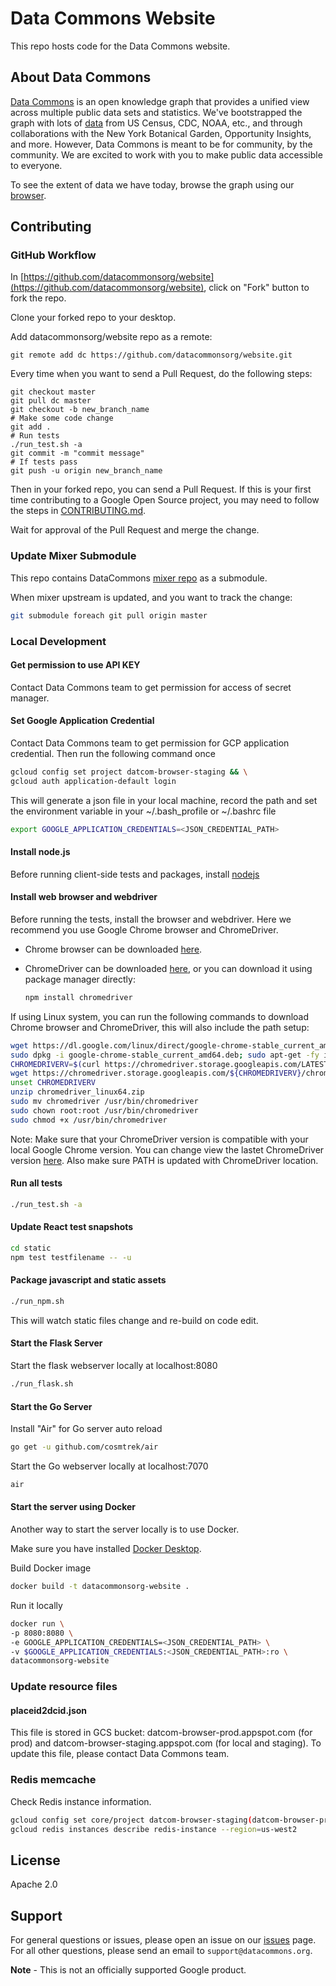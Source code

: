 # Data Commons Website

This repo hosts code for the Data Commons website.

## About Data Commons

[Data Commons](https://datacommons.org/) is an open knowledge graph that
provides a unified view across multiple public data sets and statistics.
We've bootstrapped the graph with lots of
[data](https://datacommons.org/datasets) from US Census, CDC, NOAA, etc.,
and through collaborations with the New York Botanical Garden,
Opportunity Insights, and more. However, Data Commons is
meant to be for community, by the community. We are excited to work with you
to make public data accessible to everyone.

To see the extent of data we have today, browse the graph using our
[browser](https://datacommons.org/browser).

## Contributing

### GitHub Workflow

In [https://github.com/datacommonsorg/website](https://github.com/datacommonsorg/website), click on "Fork" button to fork the repo.

Clone your forked repo to your desktop.

Add datacommonsorg/website repo as a remote:

```shell
git remote add dc https://github.com/datacommonsorg/website.git
```

Every time when you want to send a Pull Request, do the following steps:

```shell
git checkout master
git pull dc master
git checkout -b new_branch_name
# Make some code change
git add .
# Run tests
./run_test.sh -a
git commit -m "commit message"
# If tests pass
git push -u origin new_branch_name
```

Then in your forked repo, you can send a Pull Request. If this is your first
time contributing to a Google Open Source project, you may need to follow the
steps in [CONTRIBUTING.md](CONTRIBUTING.md).

Wait for approval of the Pull Request and merge the change.

### Update Mixer Submodule

This repo contains DataCommons [mixer repo](https://github.com/datacommonsorg/mixer) as a submodule.

When mixer upstream is updated, and you want to track the change:

```bash
git submodule foreach git pull origin master
```

### Local Development

#### Get permission to use API KEY

Contact Data Commons team to get permission for access of secret manager.

#### Set Google Application Credential

Contact Data Commons team to get permission for GCP application credential.
Then run the following command once

```bash
gcloud config set project datcom-browser-staging && \
gcloud auth application-default login
```

This will generate a json file in your local machine, record the path and set
the environment variable in your ~/.bash_profile or ~/.bashrc file

```bash
export GOOGLE_APPLICATION_CREDENTIALS=<JSON_CREDENTIAL_PATH>
```

#### Install node.js

Before running client-side tests and packages, install [nodejs](https://nodejs.org/en/download/)

#### Install web browser and webdriver

Before running the tests, install the browser and webdriver. Here we recommend you use Google Chrome browser and ChromeDriver.

- Chrome browser can be downloaded [here](https://www.google.com/chrome/).

- ChromeDriver can be downloaded [here](https://chromedriver.chromium.org/downloads/version-selection), or you can download it using package manager directly:

  ```bash
  npm install chromedriver
  ```

If using Linux system, you can run the following commands to download Chrome browser and ChromeDriver, this will also include the path setup:

```bash
wget https://dl.google.com/linux/direct/google-chrome-stable_current_amd64.deb
sudo dpkg -i google-chrome-stable_current_amd64.deb; sudo apt-get -fy install
CHROMEDRIVERV=$(curl https://chromedriver.storage.googleapis.com/LATEST_RELEASE)
wget https://chromedriver.storage.googleapis.com/${CHROMEDRIVERV}/chromedriver_linux64.zip
unset CHROMEDRIVERV
unzip chromedriver_linux64.zip
sudo mv chromedriver /usr/bin/chromedriver
sudo chown root:root /usr/bin/chromedriver
sudo chmod +x /usr/bin/chromedriver
```

Note: Make sure that your ChromeDriver version is compatible with your local Google Chrome version.
You can change view the lastet ChromeDriver version [here](https://chromedriver.storage.googleapis.com/LATEST_RELEASE).
Also make sure PATH is updated with ChromeDriver location.

#### Run all tests

```bash
./run_test.sh -a
```

#### Update React test snapshots

```bash
cd static
npm test testfilename -- -u
```

#### Package javascript and static assets

```bash
./run_npm.sh
```

This will watch static files change and re-build on code edit.

#### Start the Flask Server

Start the flask webserver locally at localhost:8080

```bash
./run_flask.sh
```

#### Start the Go Server

Install "Air" for Go server auto reload

```bash
go get -u github.com/cosmtrek/air
```

Start the Go webserver locally at localhost:7070

```bash
air
```

#### Start the server using Docker

Another way to start the server locally is to use Docker.

Make sure you have installed [Docker Desktop](https://www.docker.com/products/docker-desktop).

Build Docker image

```bash
docker build -t datacommonsorg-website .
```

Run it locally

```bash
docker run \
-p 8080:8080 \
-e GOOGLE_APPLICATION_CREDENTIALS=<JSON_CREDENTIAL_PATH> \
-v $GOOGLE_APPLICATION_CREDENTIALS:<JSON_CREDENTIAL_PATH>:ro \
datacommonsorg-website
```

### Update resource files

#### placeid2dcid.json

This file is stored in GCS bucket: datcom-browser-prod.appspot.com (for prod) and
datcom-browser-staging.appspot.com (for local and staging). To update this file,
please contact Data Commons team.

### Redis memcache

Check Redis instance information.

```bash
gcloud config set core/project datcom-browser-staging(datcom-browser-prod)
gcloud redis instances describe redis-instance --region=us-west2
```

## License

Apache 2.0

## Support

For general questions or issues, please open an issue on our
[issues](https://github.com/datacommonsorg/website/issues) page. For all other
questions, please send an email to `support@datacommons.org`.

**Note** - This is not an officially supported Google product.

